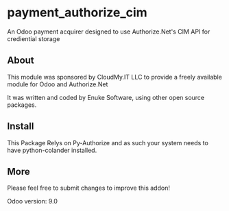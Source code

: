 # payment_authorize_cim
An Odoo payment acquirer designed to use Authorize.Net's CIM API for crediential storage

## About
This module was sponsored by CloudMy.IT LLC to provide a freely available module for Odoo and Authorize.Net

It was written and coded by Enuke Software, using other open source packages. 

## Install
This Package Relys on Py-Authorize and as such your system needs to have python-colander installed.

## More
Please feel free to submit changes to improve this addon!

Odoo version: 9.0
